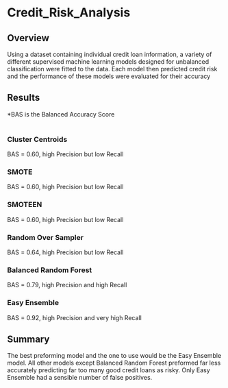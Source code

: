 # Credit_Risk_Analysis

## Overview

Using a dataset containing individual credit loan information, a variety of different supervised machine learning models designed for unbalanced classification were fitted to the data. Each model then predicted credit risk and the performance of these models were evaluated for their accuracy  

## Results

*BAS is the Balanced Accuracy Score 
<br><br>

### Cluster Centroids<br>
BAS = 0.60, high Precision but low Recall


### SMOTE<br>
BAS = 0.60, high Precision but low Recall


### SMOTEEN<br>
BAS = 0.60, high Precision but low Recall


### Random Over Sampler<br> 
BAS = 0.64, high Precision but low Recall


### Balanced Random Forest<br>
BAS = 0.79, high Precision and high Recall


### Easy Ensemble<br>
BAS = 0.92, high Precision and very high Recall


## Summary

The best preforming model and the one to use would be the Easy Ensemble model. All other models except Balanced Random Forest preformed far less accurately predicting far too many good credit loans as risky. Only Easy Ensemble had a sensible number of false positives.
